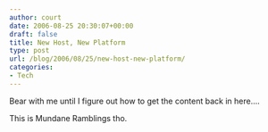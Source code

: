 ```yaml
---
author: court
date: 2006-08-25 20:30:07+00:00
draft: false
title: New Host, New Platform
type: post
url: /blog/2006/08/25/new-host-new-platform/
categories:
- Tech
---
```


Bear with me until I figure out how to get the content back in here....

This is Mundane Ramblings tho.
